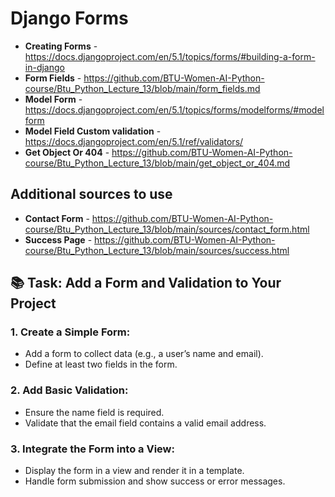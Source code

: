 # Django Forms

- **Creating Forms** - https://docs.djangoproject.com/en/5.1/topics/forms/#building-a-form-in-django
- **Form Fields** - https://github.com/BTU-Women-AI-Python-course/Btu_Python_Lecture_13/blob/main/form_fields.md
- **Model Form** - https://docs.djangoproject.com/en/5.1/topics/forms/modelforms/#modelform
- **Model Field Custom validation** - https://docs.djangoproject.com/en/5.1/ref/validators/
- **Get Object Or 404** - https://github.com/BTU-Women-AI-Python-course/Btu_Python_Lecture_13/blob/main/get_object_or_404.md

## Additional sources to use

- **Contact Form** - https://github.com/BTU-Women-AI-Python-course/Btu_Python_Lecture_13/blob/main/sources/contact_form.html
- **Success Page** - https://github.com/BTU-Women-AI-Python-course/Btu_Python_Lecture_13/blob/main/sources/success.html

## 📚 Task: Add a Form and Validation to Your Project

### 1. Create a Simple Form:
- Add a form to collect data (e.g., a user’s name and email).
- Define at least two fields in the form.

### 2. Add Basic Validation:
- Ensure the name field is required.
- Validate that the email field contains a valid email address.

### 3. Integrate the Form into a View:
- Display the form in a view and render it in a template.
- Handle form submission and show success or error messages.
  
